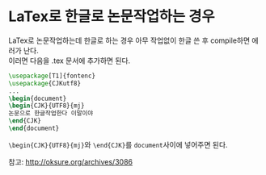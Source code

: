 # LaTex로 한글로 논문작업하는 경우

LaTex로 논문작업하는데 한글로 하는 경우 아무 작업없이 한글 쓴 후 compile하면 에러가 난다.  
이러면 다음을 .tex 문서에 추가하면 된다.

```tex
\usepackage[T1]{fontenc}
\usepackage{CJKutf8}
...
\begin{document}
\begin{CJK}{UTF8}{mj}
논문으로 한글작업한다 이말이야
\end{CJK}
\end{document}
```

`\begin{CJK}{UTF8}{mj}`와 `\end{CJK}`를 `document`사이에 넣어주면 된다.

참고: http://oksure.org/archives/3086
